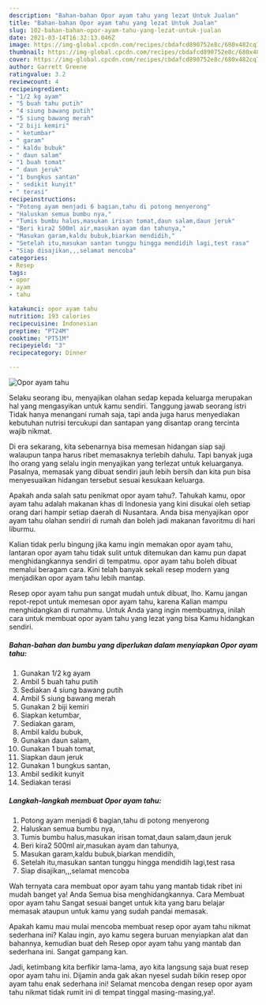 ```yaml
---
description: "Bahan-bahan Opor ayam tahu yang lezat Untuk Jualan"
title: "Bahan-bahan Opor ayam tahu yang lezat Untuk Jualan"
slug: 102-bahan-bahan-opor-ayam-tahu-yang-lezat-untuk-jualan
date: 2021-03-14T16:32:13.046Z
image: https://img-global.cpcdn.com/recipes/cbdafcd890752e8c/680x482cq70/opor-ayam-tahu-foto-resep-utama.jpg
thumbnail: https://img-global.cpcdn.com/recipes/cbdafcd890752e8c/680x482cq70/opor-ayam-tahu-foto-resep-utama.jpg
cover: https://img-global.cpcdn.com/recipes/cbdafcd890752e8c/680x482cq70/opor-ayam-tahu-foto-resep-utama.jpg
author: Garrett Greene
ratingvalue: 3.2
reviewcount: 4
recipeingredient:
- "1/2 kg ayam"
- "5 buah tahu putih"
- "4 siung bawang putih"
- "5 siung bawang merah"
- "2 biji kemiri"
- " ketumbar"
- " garam"
- " kaldu bubuk"
- " daun salam"
- "1 buah tomat"
- " daun jeruk"
- "1 bungkus santan"
- " sedikit kunyit"
- " terasi"
recipeinstructions:
- "Potong ayam menjadi 6 bagian,tahu di potong menyerong"
- "Haluskan semua bumbu nya,"
- "Tumis bumbu halus,masukan irisan tomat,daun salam,daun jeruk"
- "Beri kira2 500ml air,masukan ayam dan tahunya,"
- "Masukan garam,kaldu bubuk,biarkan mendidih,"
- "Setelah itu,masukan santan tunggu hingga mendidih lagi,test rasa"
- "Siap disajikan,,,selamat mencoba"
categories:
- Resep
tags:
- opor
- ayam
- tahu

katakunci: opor ayam tahu 
nutrition: 193 calories
recipecuisine: Indonesian
preptime: "PT24M"
cooktime: "PT51M"
recipeyield: "3"
recipecategory: Dinner

---
```



![Opor ayam tahu](https://img-global.cpcdn.com/recipes/cbdafcd890752e8c/680x482cq70/opor-ayam-tahu-foto-resep-utama.jpg)

Selaku seorang ibu, menyajikan olahan sedap kepada keluarga merupakan hal yang mengasyikan untuk kamu sendiri. Tanggung jawab seorang istri Tidak hanya menangani rumah saja, tapi anda juga harus menyediakan kebutuhan nutrisi tercukupi dan santapan yang disantap orang tercinta wajib nikmat.

Di era  sekarang, kita sebenarnya bisa memesan hidangan siap saji walaupun tanpa harus ribet memasaknya terlebih dahulu. Tapi banyak juga lho orang yang selalu ingin menyajikan yang terlezat untuk keluarganya. Pasalnya, memasak yang dibuat sendiri jauh lebih bersih dan kita pun bisa menyesuaikan hidangan tersebut sesuai kesukaan keluarga. 



Apakah anda salah satu penikmat opor ayam tahu?. Tahukah kamu, opor ayam tahu adalah makanan khas di Indonesia yang kini disukai oleh setiap orang dari hampir setiap daerah di Nusantara. Anda bisa menyajikan opor ayam tahu olahan sendiri di rumah dan boleh jadi makanan favoritmu di hari liburmu.

Kalian tidak perlu bingung jika kamu ingin memakan opor ayam tahu, lantaran opor ayam tahu tidak sulit untuk ditemukan dan kamu pun dapat menghidangkannya sendiri di tempatmu. opor ayam tahu boleh dibuat memalui beragam cara. Kini telah banyak sekali resep modern yang menjadikan opor ayam tahu lebih mantap.

Resep opor ayam tahu pun sangat mudah untuk dibuat, lho. Kamu jangan repot-repot untuk memesan opor ayam tahu, karena Kalian mampu menghidangkan di rumahmu. Untuk Anda yang ingin membuatnya, inilah cara untuk membuat opor ayam tahu yang lezat yang bisa Kamu hidangkan sendiri.

<!--inarticleads1-->

##### Bahan-bahan dan bumbu yang diperlukan dalam menyiapkan Opor ayam tahu:

1. Gunakan 1/2 kg ayam
1. Ambil 5 buah tahu putih
1. Sediakan 4 siung bawang putih
1. Ambil 5 siung bawang merah
1. Gunakan 2 biji kemiri
1. Siapkan  ketumbar,
1. Sediakan  garam,
1. Ambil  kaldu bubuk,
1. Gunakan  daun salam,
1. Gunakan 1 buah tomat,
1. Siapkan  daun jeruk
1. Gunakan 1 bungkus santan,
1. Ambil  sedikit kunyit
1. Sediakan  terasi




<!--inarticleads2-->

##### Langkah-langkah membuat Opor ayam tahu:

1. Potong ayam menjadi 6 bagian,tahu di potong menyerong
1. Haluskan semua bumbu nya,
1. Tumis bumbu halus,masukan irisan tomat,daun salam,daun jeruk
1. Beri kira2 500ml air,masukan ayam dan tahunya,
1. Masukan garam,kaldu bubuk,biarkan mendidih,
1. Setelah itu,masukan santan tunggu hingga mendidih lagi,test rasa
1. Siap disajikan,,,selamat mencoba




Wah ternyata cara membuat opor ayam tahu yang mantab tidak ribet ini mudah banget ya! Anda Semua bisa menghidangkannya. Cara Membuat opor ayam tahu Sangat sesuai banget untuk kita yang baru belajar memasak ataupun untuk kamu yang sudah pandai memasak.

Apakah kamu mau mulai mencoba membuat resep opor ayam tahu nikmat sederhana ini? Kalau ingin, ayo kamu segera buruan menyiapkan alat dan bahannya, kemudian buat deh Resep opor ayam tahu yang mantab dan sederhana ini. Sangat gampang kan. 

Jadi, ketimbang kita berfikir lama-lama, ayo kita langsung saja buat resep opor ayam tahu ini. Dijamin anda gak akan nyesel sudah bikin resep opor ayam tahu enak sederhana ini! Selamat mencoba dengan resep opor ayam tahu nikmat tidak rumit ini di tempat tinggal masing-masing,ya!.


